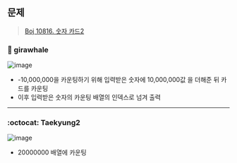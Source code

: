 ## 문제
> [Boj 10816. 숫자 카드2](https://www.acmicpc.net/problem/10816)


### :whale: girawhale

![image](https://user-images.githubusercontent.com/48428699/91641125-5957b600-ea5d-11ea-81ac-31768adda68d.png)

- -10,000,000을 카운팅하기 위해 입력받은 숫자에 10,000,000값 을 더해준 뒤 카드를 카운팅
- 이후 입력받은 숫자의 카운팅 배열의 인덱스로 넘겨 출력

---
### :octocat: Taekyung2
![image](https://user-images.githubusercontent.com/37056992/91846779-3c0d2c80-ec95-11ea-829a-8e3536cc2f8e.png)

- 20000000 배열에 카운팅 